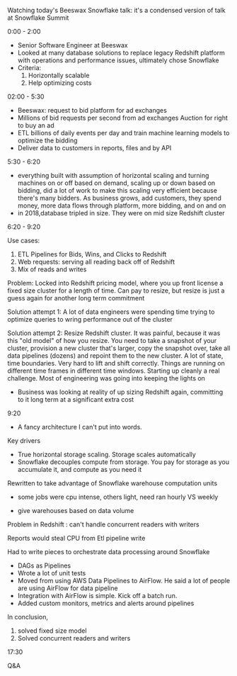 Watching today's Beeswax Snowflake talk: it's a condensed version of talk at Snowflake Summit

0:00 - 2:00
- Senior Software Engineer at Beeswax
- Looked at many database solutions to replace legacy Redshift platform with operations and performance issues, ultimately chose Snowflake
- Criteria:
    1. Horizontally scalable
    2. Help optimizing costs


02:00 - 5:30
- Beeswax: request to bid platform for ad exchanges
 - Millions of bid requests per second from ad exchanges Auction for right to buy an ad 
- ETL billions of daily events per day and train machine learning models to optimize the bidding 
- Deliver data to customers in reports, files and by API

 5:30 - 6:20
 - everything built with assumption of horizontal scaling and turning machines on or off based on demand, scaling up or down based on bidding, did a lot of work to make this scaling very efficient because there's many bidders. As business grows, add customers, they spend money, more data flows through platform, more bidding, and on and on 
- in 2018,database tripled in size. They were on mid size Redshift cluster

 6:20 - 9:20

Use cases:
1. ETL Pipelines for Bids, Wins, and Clicks to Redshift
 2. Web requests: serving all reading back off of Redshift 
3. Mix of reads and writes

Problem: Locked into Redshift pricing model, where you up front license a fixed size cluster for a length of time. Can pay to resize, but resize is just a guess again for another long term commitment 

Solution attempt 1: A lot of data engineers were spending time trying to optimize queries to wring performance out of the cluster

Solution attempt 2: Resize Redshift cluster. It was painful, because it was this "old model" of how you resize. You need to take a snapshot of your cluster, provision a new cluster that's larger, copy the snapshot over, take all data pipelines (dozens) and repoint them to the new cluster. A lot of state, time boundaries. Very hard to lift and shift correctly. Things are running on different time frames in different time windows. Starting up cleanly a real challenge. Most of engineering was going into keeping the lights on

 - Business was looking at reality of up sizing Redshift again, committing to it long term at a significant extra cost

9:20
- A fancy architecture I can't put into words.

Key drivers
- True horizontal storage scaling. Storage scales automatically
- Snowflake decouples compute from storage. You pay for storage as you accumulate it, and compute as you need it

Rewritten to take advantage of Snowflake warehouse computation units
- some jobs were cpu intense, others light, need ran hourly VS weekly

- give warehouses based on data volume 

Problem in Redshift : can't handle concurrent readers with writers

Reports would steal CPU from Etl pipeline write

Had to write pieces to orchestrate data processing around Snowflake
- DAGs as Pipelines
- Wrote a lot of unit tests
- Moved from using AWS Data Pipelines to AirFlow. He said a lot of people are using AirFlow for data pipeline 
- Integration with AirFlow is simple. Kick off a batch run. 
- Added custom monitors, metrics and alerts around pipelines 


In conclusion,
1. solved fixed size model
2. Solved concurrent readers and writers

17:30

Q&A 
